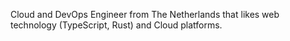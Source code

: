 Cloud and DevOps Engineer from The Netherlands that likes web technology (TypeScript, Rust) and Cloud platforms. 

